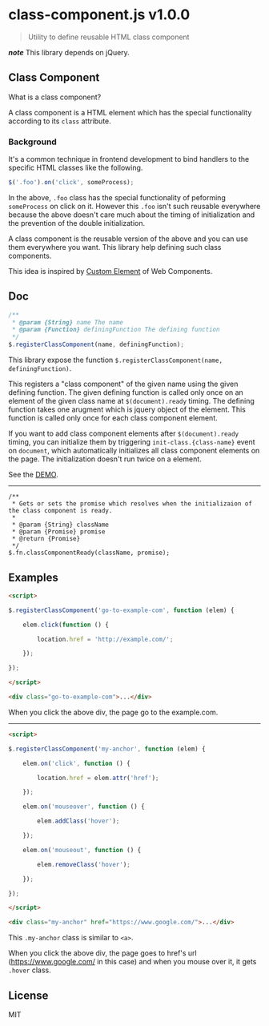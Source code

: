 # class-component.js v1.0.0

> Utility to define reusable HTML class component

***note*** This library depends on jQuery.


## Class Component

What is a class component?

A class component is a HTML element which has the special functionality according to its `class` attribute.

### Background

It's a common technique in frontend development to bind handlers to the specific HTML classes like the following.

```js
$('.foo').on('click', someProcess);
```

In the above, `.foo` class has the special functionality of peforming `someProcess` on click on it. However this `.foo` isn't such reusable everywhere because the above doesn't care much about the timing of initialization and the prevention of the double initialization.

A class component is the reusable version of the above and you can use them everywhere you want. This library help defining such class components.

This idea is inspired by [Custom Element](http://www.html5rocks.com/en/tutorials/webcomponents/customelements/) of Web Components.


## Doc

```js
/**
 * @param {String} name The name
 * @param {Function} definingFunction The defining function
 */
$.registerClassComponent(name, definingFunction);
```

This library expose the function `$.registerClassComponent(name, definingFunction)`.

This registers a "class component" of the given name using the given defining function.
The given defining function is called only once on an element of the given class name at `$(document).ready` timing.
The defining function takes one arugment which is jquery object of the element. This function is called only once for each class component element.

If you want to add class component elements after `$(document).ready` timing, you can initialize them by triggering `init-class.{class-name}` event on `document`, which automatically initializes all class component elements on the page. The initialization doesn't run twice on a element.

See the [DEMO](http://kt3k.github.io/class-component/test.html).

----

```
/**
 * Gets or sets the promise which resolves when the initializaion of the class component is ready.
 *
 * @param {String} className
 * @param {Promise} promise
 * @return {Promise}
 */
$.fn.classComponentReady(className, promise);
```

## Examples

```html
<script>

$.registerClassComponent('go-to-example-com', function (elem) {

    elem.click(function () {

        location.href = 'http://example.com/';

    });

});

</script>

<div class="go-to-example-com">...</div>
```

When you click the above div, the page go to the example.com.

----

```html
<script>

$.registerClassComponent('my-anchor', function (elem) {

    elem.on('click', function () {

        location.href = elem.attr('href');

    });

    elem.on('mouseover', function () {

        elem.addClass('hover');

    });

    elem.on('mouseout', function () {

        elem.removeClass('hover');

    });

});

</script>

<div class="my-anchor" href="https://www.google.com/">...</div>
```

This `.my-anchor` class is similar to `<a>`.

When you click the above div, the page goes to href's url (https://www.google.com/ in this case) and when you mouse over it, it gets `.hover` class.

## License

MIT
